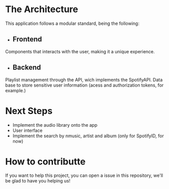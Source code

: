 # The Architecture

This application follows a modular standard, being the following:

  * ## Frontend
   Components that interacts with the user, making it a unique experience.


  * ## Backend
   Playlist management through the API, wich implements the SpotifyAPI.
   Data base to store sensitive user information (acess and authorization tokens, for example.)

# Next Steps

  * Implement the audio library onto the app
  * User interface
  * Implement the search by nmusic, artist and album (only for SpotifyID, for now)

# How to contributte

 If you want to help this project, you can open a issue in this repository, we'll be glad to have you helping us!
